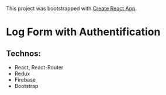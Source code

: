 This project was bootstrapped with [Create React App](https://github.com/facebookincubator/create-react-app).

# Log Form with Authentification

## Technos:
  - React, React-Router 
  - Redux
  - Firebase 
  - Bootstrap